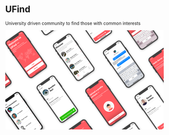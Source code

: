 # UFind
University driven community to find those with common interests


<img src="./UFind_Panels.png" alt="" />
